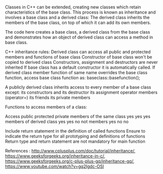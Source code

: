 
Classes in C++ can be extended, creating new classes which retain characteristics of the base class. This process is known as inheritance and involves a base class and a derived class: The derived class inherits the members of the base class, on top of which it can add its own members.

The code here creates a base class, a derived class from the base class and demonstrates how an object of derived class can access a method in base class.

C++ inheritance rules:
Derived class can access all public and protected members and functions of base class
Constructor of base class won't be copied to derived class
Constructors, assignment and destructors are never inherited
If base class has a default constructor it is automatically called.
If derived class member function of same name overrides the base class function, access base class function as: baseclass::basefunction(); 


A publicly derived class inherits access to every member of a base class except:
its constructors and its destructor
its assignment operator members (operator=)
its friends
its private members


Functions to access members of a class:

Access	                    public	    protected	    private
members of the same class	yes	        yes	            yes
members of derived class	yes	        yes	            no
not members	                yes	        no	            no


Include return statement in the definition of called functions 
Ensure to indicate the return type for all prototyping and definitions of functions
Return type and return statement are not mandatory for main function 


References : http://www.cplusplus.com/doc/tutorial/inheritance/, https://www.geeksforgeeks.org/inheritance-in-c/, https://www.geeksforgeeks.org/c-plus-plus-gq/inheritance-gq/, 
https://www.youtube.com/watch?v=gq2Igdc-OSI

